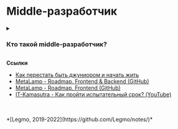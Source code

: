 <h1>Middle-разработчик</h1>

[//]: # (Как стать middle. Тезисы)
<details><summary><h3>Кто такой middle-разработчик?</h3></summary><p>

**Один из вариантов описания**

- Отлично знает инструментарий — html, cssm, js, ts, работу сети... Знает и понимает все основные возможности языка, синтаксис, основные приёмы...
- Имеет навыки проектирования и знает основные принципы разработки поддерживаемого продукта, т.е. владеет ООП, ФП,
  понимает DDD и SOLID.
- Умеет спроектировать небольшого и среднего размера стандартные проекты (интерфейс для проекта до ±100k строк с
  командой до ±10 участников).
- Умеет эффективно решать задачи в рамках заданной архитектуры (например, следуя парадигме от React+Redux).
- Знает, как решить нетривиальные локальные задачи, чаще всего не связанные с интерфейсами напрямую, например, написать
  небольшую библиотеку для удобного API по работе с URI.
- Понимает бизнес-ценность своей работы, может предложить пересмотр требований задачи для лучшего достижений этих
  ценностей, может предложить убрать задачу из бэклога, аргументировав возможными альтернативами или даже доказав её
  низкий приоритет.
- Умеет декомпозировать и довольно точно оценить объем работ для небольших работ (до 2-х человекомесяцев). Умеет явно
  увидеть области риска при оценке, сузить их наименьшими усилиями и явно фокусировать внимание команды на них.
- Проявляет эмпатию, не перебивает, умеет выслушать, понять точку зрения оппонента и предложить аргументированные
  альтернативы.
- Хорошо умеет гуглить, в том числе на английском
- В достаточной мере знает английский, чтобы читать тех. документацию и вести деловую переписку в чате. Ок, с помощью переводчика. Кстати, возможность беседовать с англоязычной командой на ежедневном митинге по тех. вопросам — тоже очень желательна.
- Обладает базовыми soft-skills — регулярно проводит code-review junior-разработчиков (не вгоняя их в недельную депрессию), умеет задавать вопросы, может эффективно общаться со старшим руководством и клиентами, помогает менее опытным коллегам, может подготовить и провести учебный семинар, выступить с докладом на конференции...
- Ему можно доверить в работу отдельную фичу. Т.е. составную задачу, отвечающую за часть функциональности продукта — например авторизация (интерфейс, модальное окно, авторизация по почте, по соц. сетям, запрос на сервер, хранение данных в browser API и т.д.). И при этом не надо дотошно проверять каждый его коммит.

<br></p>
</details>


**Ссылки**

- [Как перестать быть джуниором и начать жить](https://skillbox.ru/media/code/kak_perestat_byt_dzhuniorom/)
- [MetaLamp - Roadmap. Frontend & Backend (GitHub)](https://github.com/fullstack-development/developers-roadmap)
- [MetaLamp - Roadmap. Frontend (GitHub)](https://github.com/fullstack-development/developers-roadmap/tree/master/frontend)
- [IT-Kamasutra - Как пройти испытательный срок? (YouTube)](https://youtu.be/U62-XQRpFT4)

<br>
<br>
*[Legmo, 2019-2022](https://github.com/Legmo/notes/)*